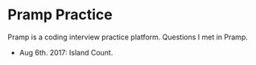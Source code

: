 # Pramp Practice
Pramp is a coding interview practice platform.
Questions I met in Pramp.
- Aug 6th. 2017: Island Count.
